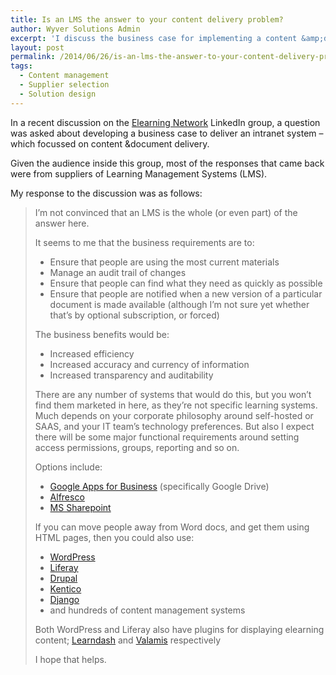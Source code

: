 ```yaml
---
title: Is an LMS the answer to your content delivery problem?
author: Wyver Solutions Admin
excerpt: 'I discuss the business case for implementing a content &amp;document management system to replace a creaking shared folder.'
layout: post
permalink: /2014/06/26/is-an-lms-the-answer-to-your-content-delivery-problem/
tags:
  - Content management
  - Supplier selection
  - Solution design
---
```

In a recent discussion on the <a href="http://www.elearningnetwork.org/" target="_blank">Elearning Network</a> LinkedIn group, a question was asked about developing a business case to deliver an intranet system &#8211; which focussed on content &amp;document delivery.

Given the audience inside this group, most of the responses that came back were from suppliers of Learning Management Systems (LMS).

My response to the discussion was as follows:

> I&#8217;m not convinced that an LMS is the whole (or even part) of the answer here.
>
> It seems to me that the business requirements are to:
>
>   * Ensure that people are using the most current materials
>   * Manage an audit trail of changes
>   * Ensure that people can find what they need as quickly as possible
>   * Ensure that people are notified when a new version of a particular document is made available (although I&#8217;m not sure yet whether that&#8217;s by optional subscription, or forced)
>
> The business benefits would be:
>
>   * Increased efficiency
>   * Increased accuracy and currency of information
>   * Increased transparency and auditability
>
> There are any number of systems that would do this, but you won&#8217;t find them marketed in here, as they&#8217;re not specific learning systems. Much depends on your corporate philosophy around self-hosted or SAAS, and your IT team&#8217;s technology preferences. But also I expect there will be some major functional requirements around setting access permissions, groups, reporting and so on.
>
> Options include:
>
>   * <a style="font-style: normal;" href="http://www.google.com/enterprise/apps/business/" target="_blank">Google Apps for Business</a> (specifically Google Drive)
>   * <a href="http://www.alfresco.com/" target="_blank">Alfresco</a>
>   * <a href="http://office.microsoft.com/en-gb/sharepoint/" target="_blank">MS Sharepoint</a>
>
> If you can move people away from Word docs, and get them using HTML pages, then you could also use:
>
>   * <a href="http://wordpress.org/" target="_blank">WordPress</a>
>   * <a href="http://www.liferay.com/" target="_blank">Liferay</a>
>   * <a href="https://www.drupal.org/" target="_blank">Drupal</a>
>   * <a href="http://www.kentico.com/" target="_blank">Kentico</a>
>   * <a href="https://www.djangoproject.com/" target="_blank">Django</a>
>   * and hundreds of content management systems
>
> Both WordPress and Liferay also have plugins for displaying elearning content; <a href="http://www.learndash.com/" target="_blank">Learndash</a> and <a href="http://www.valamislearning.com" target="_blank">Valamis</a> respectively
>
> I hope that helps.
